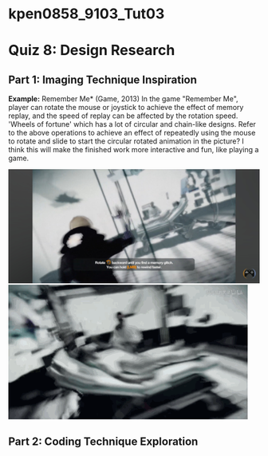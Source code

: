 # kpen0858_9103_Tut03
# Quiz 8: Design Research
## Part 1: Imaging Technique Inspiration
**Example:** Remember Me* (Game, 2013)
In the game "Remember Me", player can rotate the mouse or joystick to achieve the effect of memory replay, and the speed of replay can be affected by the rotation speed. 
'Wheels of fortune' which has a lot of circular and chain-like designs. Refer to the above operations to achieve an effect of repeatedly using the mouse to rotate and slide to start the circular rotated animation in the picture?
I think this will make the finished work more interactive and fun, like playing a game. 

![Rotated operate description in game](image/part1.jpg)
![Rotated effect in game](image/part1.gif)
## Part 2: Coding Technique Exploration

